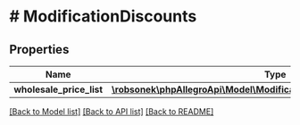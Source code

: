 # # ModificationDiscounts

## Properties

Name | Type | Description | Notes
------------ | ------------- | ------------- | -------------
**wholesale_price_list** | [**\robsonek\phpAllegroApi\Model\ModificationDiscountsWholesalePriceList**](ModificationDiscountsWholesalePriceList.md) |  | [optional]

[[Back to Model list]](../../README.md#models) [[Back to API list]](../../README.md#endpoints) [[Back to README]](../../README.md)
